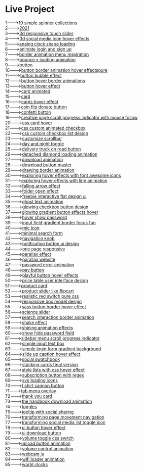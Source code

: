<h1>Live Project</h1>
1---><a href="https://hawanbeats.github.io/html-css-js/19%20simple%20spinner%20collections/">19 simple spinner collections</a>
<br>
2---><a href="https://hawanbeats.github.io/html-css-js/2021/">2021</a>
<br>
3---><a href="https://hawanbeats.github.io/html-css-js/3d%20responsive%20touch%20slider/">3d responsive touch slider</a>
<br>
4---><a href="https://hawanbeats.github.io/html-css-js/3d%20social%20media%20icon%20hover%20effects/">3d social media icon hover effects</a>
<br>
5---><a href="https://hawanbeats.github.io/html-css-js/analog%20clock%20shape%20loading/">analog clock shape loading</a>
<br>
6---><a href="https://hawanbeats.github.io/html-css-js/animate%20login%20and%20sign%20up/">animate login and sign up</a>
<br>
7---><a href="https://hawanbeats.github.io/html-css-js/border%20animation%20menu%20inspiration/">border animation menu inspiration</a>
<br>
8---><a href="https://hawanbeats.github.io/html-css-js/bounce%20y%20loading%20animation/">bounce y loading animation</a>
<br>
9---><a href="https://hawanbeats.github.io/html-css-js/button/">button</a>
<br>
10---><a href="https://hawanbeats.github.io/html-css-js/button%20border%20animation%20on%20hover%20effectspure/">button border animation hover effectspure</a>
<br>
11---><a href="https://hawanbeats.github.io/html-css-js/button%20bubble%20effect/">button bubble effect</a>
<br>
12---><a href="https://hawanbeats.github.io/html-css-js/button%20hover%20border%20animations/">button hover border animations</a>
<br>
13---><a href="https://hawanbeats.github.io/html-css-js/button%20hover%20effect/">button hover effect</a>
<br>
14---><a href="https://hawanbeats.github.io/html-css-js/card%20animated/">card animated</a>
<br>
15---><a href="https://hawanbeats.github.io/html-css-js/card/">card</a>
<br>
16---><a href="https://hawanbeats.github.io/html-css-js/cards%20hover%20effect/">cards hover effect</a>
<br>
17---><a href="https://hawanbeats.github.io/html-css-js/coin%20flip%20donate%20button/">coin flip donate button</a>
<br>
18---><a href="https://hawanbeats.github.io/html-css-js/confetti%20button/">confetti button</a>
<br>
19---><a href="https://hawanbeats.github.io/html-css-js/creative%20page%20scroll%20progress%20indicator%20with%20mouse%20follow/">creative page scroll progress indicator with mouse follow</a>
<br>
20---><a href="https://hawanbeats.github.io/html-css-js/css%20card%20hover/">css card hover</a>
<br>
21---><a href="https://hawanbeats.github.io/html-css-js/css%20custom%20animated%20checkbox/">css custom animated checkbox</a>
<br>
22---><a href="https://hawanbeats.github.io/html-css-js/css%20custom%20checkbox%20list%20design/">css custom checkbox list design</a>
<br>
23---><a href="https://hawanbeats.github.io/html-css-js/customize%20scrollbar/">customize scrollbar</a>
<br>
24---><a href="https://hawanbeats.github.io/html-css-js/day%20and%20night%20toggle/">day and night toggle</a>
<br>
25---><a href="https://hawanbeats.github.io/html-css-js/delivery%20truck%20on%20road%20button/">delivery truck on road button</a>
<br>
26---><a href="https://hawanbeats.github.io/html-css-js/detached%20diamond%20loading%20animation/">detached diamond loading animation</a>
<br>
27---><a href="https://hawanbeats.github.io/html-css-js/download%20animation/">download animation</a>
<br>
28---><a href="https://hawanbeats.github.io/html-css-js/download-button-master/">download button master</a>
<br>
29---><a href="https://hawanbeats.github.io/html-css-js/drawing%20border%20animation/">drawing border animation</a>
<br>
30---><a href="https://hawanbeats.github.io/html-css-js/exploring%20hover%20effects%20with%20font%20awesome%20icons/">exploring hover effects with font awesome icons</a>
<br>
31---><a href="https://hawanbeats.github.io/html-css-js/exploring%20hover%20effects%20with%20line%20animation/">exploring hover effects with line animation</a>
<br>
32---><a href="https://hawanbeats.github.io/html-css-js/falling%20arrow%20effect/">falling arrow effect</a>
<br>
33---><a href="https://hawanbeats.github.io/html-css-js/folder%20open%20effect/">folder open effect</a>
<br>
34---><a href="https://hawanbeats.github.io/html-css-js/freebie%20interactive%20flat%20design%20ui/">freebie interactive flat design ui</a>
<br>
35---><a href="https://hawanbeats.github.io/html-css-js/ghost%20text%20animation/">ghost text animation</a>
<br>
36---><a href="https://hawanbeats.github.io/html-css-js/glowing%20checkbox%20button%20design/">glowing checkbox button design</a>
<br>
37---><a href="https://hawanbeats.github.io/html-css-js/glowing%20gradient%20button%20effects%20on%20hover/">glowing gradient button effects hover</a>
<br>
38---><a href="https://hawanbeats.github.io/html-css-js/hover%20show%20password/">hover show password</a>
<br>
39---><a href="https://hawanbeats.github.io/html-css-js/input%20field%20gradient%20border%20focus%20fun/">input field gradient border focus fun</a>
<br>
40---><a href="https://hawanbeats.github.io/html-css-js/mic%20icon/">mic icon</a>
<br>
41---><a href="https://hawanbeats.github.io/html-css-js/minimal%20search%20form/">minimal search form</a>
<br>
42---><a href="https://hawanbeats.github.io/html-css-js/navigation%20knob/">navigation knob</a>
<br>
43---><a href="https://hawanbeats.github.io/html-css-js/notification%20button%20ui%20design/">notification button ui design</a>
<br>
44---><a href="https://hawanbeats.github.io/html-css-js/one%20page%20responsive/">one page responsive</a>
<br>
45---><a href="https://hawanbeats.github.io/html-css-js/parallax%20effect/">parallax effect</a>
<br>
46---><a href="https://hawanbeats.github.io/html-css-js/parallax%20website/">parallax website</a>
<br>
47---><a href="https://hawanbeats.github.io/html-css-js/password%20error%20animation/">password error animation</a>
<br>
48---><a href="https://hawanbeats.github.io/html-css-js/pay%20button/">pay button</a>
<br>
49---><a href="https://hawanbeats.github.io/html-css-js/playful%20button%20hover%20effects/">playful button hover effects</a>
<br>
50---><a href="https://hawanbeats.github.io/html-css-js/price%20table%20user%20interface%20design/">price table user interface design</a>
<br>
51---><a href="https://hawanbeats.github.io/html-css-js/product%20card/">product card</a>
<br>
52---><a href="https://hawanbeats.github.io/html-css-js/product%20slider%20like%20flipcart/">product slider like flipcart</a>
<br>
53---><a href="https://hawanbeats.github.io/html-css-js/realistic%20red%20switch%20pure%20css/">realistic red switch pure css</a>
<br>
54---><a href="https://hawanbeats.github.io/html-css-js/responsive%20box%20model%20design/">responsive box model design</a>
<br>
55---><a href="https://hawanbeats.github.io/html-css-js/sass%20button%20border%20hover%20effect/">sass button border hover effect</a>
<br>
56---><a href="https://hawanbeats.github.io/html-css-js/science%20slider/">science slider</a>
<br>
57---><a href="https://hawanbeats.github.io/html-css-js/search%20interaction%20border%20animation/">search interaction border animation</a>
<br>
58---><a href="https://hawanbeats.github.io/html-css-js/shake%20effect/">shake effect</a>
<br>
59---><a href="https://hawanbeats.github.io/html-css-js/shining%20text%20animation%20effects/">shining animation effects</a>
<br>
60---><a href="https://hawanbeats.github.io/html-css-js/show%20hide%20password%20field/">show hide password field</a>
<br>
61---><a href="https://hawanbeats.github.io/html-css-js/sidebar%20menu%20scroll%20progress%20indicator/">sidebar menu scroll progress indicator</a>
<br>
62---><a href="https://hawanbeats.github.io/html-css-js/simple%20input%20text%20box/">simple input text box</a>
<br>
63---><a href="https://hawanbeats.github.io/html-css-js/simple%20login%20form%20gradient%20background/">simple login form gradient background</a>
<br>
64---><a href="https://hawanbeats.github.io/html-css-js/slide%20up%20caption%20hover%20effect/">slide up caption hover effect</a>
<br>
65---><a href="https://hawanbeats.github.io/html-css-js/social%20swatchbook/">social swatchbook</a>
<br>
66---><a href="https://hawanbeats.github.io/html-css-js/stacking%20cards%20final%20version/">stacking cards final version</a>
<br>
67---><a href="https://hawanbeats.github.io/html-css-js/style%20lists%20with%20css%20hover%20effect/">style lists with css hover effect</a>
<br> 
68---><a href="https://hawanbeats.github.io/html-css-js/subscription%20button%20with%20regex/">subscription button with regex</a>
<br>
69---><a href="https://hawanbeats.github.io/html-css-js/svg%20loading%20icons/">svg loading icons</a>
<br>
70---><a href="https://hawanbeats.github.io/html-css-js/t%20shirt%20cannon%20button/">t shirt cannon button</a>
<br>
71---><a href="https://hawanbeats.github.io/html-css-js/tab%20menu%20overlay/">tab menu overlay</a>
<br>
72---><a href="https://hawanbeats.github.io/html-css-js/thank%20you%20card/">thank you card</a>
<br>
73---><a href="https://hawanbeats.github.io/html-css-js/the%20handbook%20download%20animation/">the handbook download animation</a>
<br>
74---><a href="https://hawanbeats.github.io/html-css-js/toggles/">toggles</a>
<br>
75---><a href="https://hawanbeats.github.io/html-css-js/tooltip%20with%20social%20sharing/">tooltip with social sharing</a>
<br>
76---><a href="https://hawanbeats.github.io/html-css-js/transforming%20page%20movement%20navigation/">transforming page movement navigation</a>
<br>
77---><a href="https://hawanbeats.github.io/html-css-js/transforming%20social%20media%20list%20toggle%20icon/">transforming social media list toggle icon</a>
<br>
78---><a href="https://hawanbeats.github.io/html-css-js/ui%20button%20hover%20effect/">ui button hover effect</a>
<br>
79---><a href="https://hawanbeats.github.io/html-css-js/ui%20download%20button/">ui download button</a>
<br>
80---><a href="https://hawanbeats.github.io/html-css-js/volume%20toggle%20css%20switch/">volume toggle css switch</a>
<br>
81---><a href="https://hawanbeats.github.io/html-css-js/upload%20button%20animation/">upload button animation</a>
<br>
82---><a href="https://hawanbeats.github.io/html-css-js/volume%20control%20animation/">volume control animation</a>
<br>
83---><a href="https://hawanbeats.github.io/html-css-js/webcam%20js/">webcam js</a>
<br>
84---><a href="https://hawanbeats.github.io/html-css-js/wifi%20loader%20animation/">wifi loader animation</a>
<br>
85---><a href="https://hawanbeats.github.io/html-css-js/world%20clocks/">world clocks</a>
